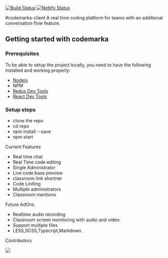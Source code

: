 [![Build Status](https://travis-ci.com/CeoFred/codemarka.svg?token=8zGCZEFENvahi3TRnh5R&branch=master)](https://travis-ci.com/codemarka/codemarka-client)
[![Netlify Status](https://api.netlify.com/api/v1/badges/87db2963-eef7-46f6-a2c1-cda901408905/deploy-status)](https://app.netlify.com/sites/codemarka/deploys)

#codemarka-client
A real time coding platform for teams with an additional conversation flow feature.

## Getting started with codemarka

### Prerequisites
To be able to setup the project locally, you need to have the following installed and working properly:
- [Nodejs](https://nodejs.org/en/)
- NPM
- [Redux Dev Tools](https://chrome.google.com/webstore/detail/redux-devtools/lmhkpmbekcpmknklioeibfkpmmfibljd?hl=en)
- [React Dev Tools](https://chrome.google.com/webstore/detail/react-developer-tools/fmkadmapgofadopljbjfkapdkoienihi?hl=en)
### Setup steps
- clone the repo
- cd repo
- npm install --save
- npm start

Current Features
- Real time chat
- Real Time code editing
- Single Administrator
- Live code base preview
- classroom link shortner
- Code Liniting
- Multiple administrators
- Classroom mentions

Future AdOns

- Realtime audio recording
- Classroom screen monitoring with audio and video
- Support multiple files
- LESS,SCSS,Typscript,Markdown.

Contributors
<!-- Copy-paste in your Readme.md file -->

<a href = "https://github.com/codemarka/codemarka-client/graphs/contributors">
  <img src = "https://contrib.rocks/image?repo = codemarka/codemarka-client"/>
</a>

